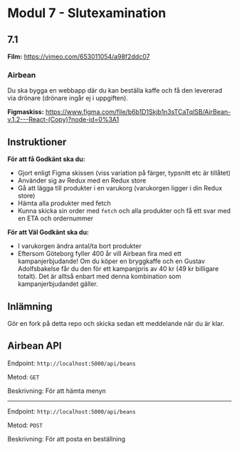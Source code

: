 # Modul 7 - Slutexamination

## 7.1

**Film:** https://vimeo.com/653011054/a98f2ddc07

### Airbean

Du ska bygga en webbapp där du kan beställa kaffe och få den levererad via drönare (drönare ingår ej i uppgiften).

**Figmaskiss:** https://www.figma.com/file/b6b1D1Skjb1n3sTCaTqlSB/AirBean-v.1.2---React-(Copy)?node-id=0%3A1

## Instruktioner

**För att få Godkänt ska du:**
* Gjort enligt Figma skissen (viss variation på färger, typsnitt etc är tillåtet)
* Använder sig av Redux med en Redux store
* Gå att lägga till produkter i en varukorg (varukorgen ligger i din Redux store)
* Hämta alla produkter med fetch
* Kunna skicka sin order med `fetch` och alla produkter och få ett svar med en ETA och ordernummer

**För att Väl Godkänt ska du:**
* I varukorgen ändra antal/ta bort produkter
* Eftersom Göteborg fyller 400 år vill Airbean fira med ett kampanjerbjudande! Om du köper en bryggkaffe och en Gustav Adolfsbakelse får du den för ett kampanjpris av 40 kr (49 kr billigare totalt). Det är alltså enbart med denna kombination som kampanjerbjudandet gäller.

## Inlämning

Gör en fork på detta repo och skicka sedan ett meddelande när du är klar.

## Airbean API

Endpoint: `http://localhost:5000/api/beans`

Metod: `GET`

Beskrivning: För att hämta menyn

---

Endpoint: `http://localhost:5000/api/beans`

Metod: `POST`

Beskrivning: För att posta en beställning